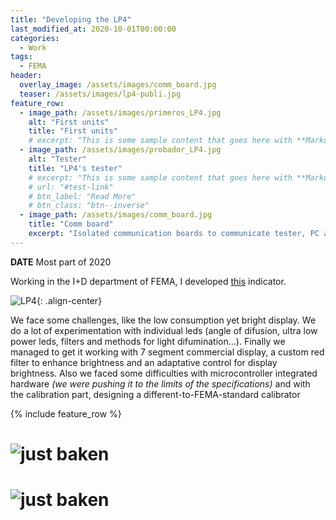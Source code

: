 ```yaml
---
title: "Developing the LP4"
last_modified_at: 2020-10-01T00:00:00
categories:
  - Work
tags:
  - FEMA
header:
  overlay_image: /assets/images/comm_board.jpg
  teaser: /assets/images/lp4-publi.jpg
feature_row:
  - image_path: /assets/images/primeros_LP4.jpg
    alt: "First units"
    title: "First units"
    # excerpt: "This is some sample content that goes here with **Markdown** formatting."
  - image_path: /assets/images/probador_LP4.jpg
    alt: "Tester"
    title: "LP4's tester"
    # excerpt: "This is some sample content that goes here with **Markdown** formatting."
    # url: "#test-link"
    # btn_label: "Read More"
    # btn_class: "btn--inverse"
  - image_path: /assets/images/comm_board.jpg
    title: "Comm board"
    excerpt: "Isolated communication boards to communicate tester, PC and LP4"
---
```


**DATE** Most part of 2020

Working in the I+D department of FEMA, I developed [this](https://fema.es/news/lp4-indicador-autoalimentado-display-rojo/) indicator. 

![LP4](https://fema.es/news/wp-content/uploads/2020/11/blog-preview-1.jpg){: .align-center}

We face some challenges, like the low consumption yet bright display. We do a lot of experimentation with individual leds (angle of difusion, ultra low power leds, filters and methods for light difumination...). Finally we managed to get it working with 7 segment commercial display, a custom red filter to enhance brightness and an adaptative control for display brightness. Also we faced some difficulties with microcontroller integrated hardware _(we were pushing it to the limits of the specifications)_ and with the calibration part, designing a different-to-FEMA-standard calibrator

{% include feature_row %}


# ![just baken](https://fll-e.github.io/resumee/assets/images/primeros_LP4.jpg)

# ![just baken](https://fll-e.github.io/resumee/assets/images/probador_LP4.jpg)





